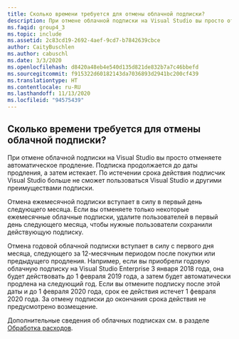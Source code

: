 ```yaml
---
title: Сколько времени требуется для отмены облачной подписки?
description: При отмене облачной подписки на Visual Studio вы просто отменяете автоматическое продление. Подписка продолжается до даты...
ms.faqid: group4_3
ms.topic: include
ms.assetid: 2c83cd19-2692-4aef-9cd7-b7842639cbce
author: CaityBuschlen
ms.author: cabuschl
ms.date: 3/3/2020
ms.openlocfilehash: d8420a48eb4e540d135d821de832b7a7c46bbefd
ms.sourcegitcommit: f915322d60182143da7036893d2941bc200cf439
ms.translationtype: HT
ms.contentlocale: ru-RU
ms.lasthandoff: 11/13/2020
ms.locfileid: "94575439"
---
```

## <a name="how-long-does-it-take-for-my-cloud-subscription-to-be-canceled"></a>Сколько времени требуется для отмены облачной подписки?

При отмене облачной подписки на Visual Studio вы просто отменяете автоматическое продление. Подписка продолжается до даты продления, а затем истекает. По истечении срока действия подписчик Visual Studio больше не сможет пользоваться Visual Studio и другими преимуществами подписки.

Отмена ежемесячной подписки вступает в силу в первый день следующего месяца. Если вы отменяете только некоторые ежемесячные облачные подписки, удалите пользователей в первый день следующего месяца, чтобы нужные пользователи сохранили действующую подписку.

Отмена годовой облачной подписки вступает в силу с первого дня месяца, следующего за 12-месячным периодом после покупки или предыдущего продления. Например, если вы приобрели годовую облачную подписку на Visual Studio Enterprise 3 января 2018 года, она будет действовать до 1 февраля 2019 года, а затем будет автоматически продлена на следующий год. Если вы отмените подписку после этой даты и до 1 февраля 2020 года, срок ее действия истечет 1 февраля 2020 года. За отмену подписки до окончания срока действия не предусмотрено возмещение.

Дополнительные сведения об облачных подписках см. в разделе [Обработка расходов](https://docs.microsoft.com/visualstudio/subscriptions/vscloud-billing-faq#how-charges-are-processed).
